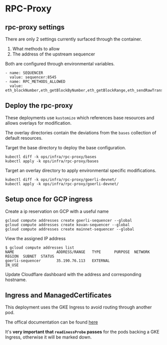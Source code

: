 # RPC-Proxy

## rpc-proxy settings

There are only 2 settings currently surfaced through the container.
1. What methods to allow
2. The address of the upstream sequencer

Both are configured through environmental variables.
```
- name: SEQUENCER
  value: sequencer:8545
- name: RPC_METHODS_ALLOWED
  value: eth_blockNumber,eth_getBlockByNumber,eth_getBlockRange,eth_sendRawTransaction
```

## Deploy the rpc-proxy

These deployments use `kustomize` which references base resources and allows overlays for modification.

The overlay directories contain the deviations from the `bases` collection of default resources.

Target the base directory to deploy the base configuration.
```
kubectl diff -k ops/infra/rpc-proxy/bases
kubectl apply -k ops/infra/rpc-proxy/bases
```

Target an overlay directory to apply environmental specific modifications.
```
kubectl diff -k ops/infra/rpc-proxy/goerli-devnet/
kubectl apply -k ops/infra/rpc-proxy/goerli-devnet/
```

## Setup once for GCP ingress

Create a ip reservation on GCP with a useful name
```
gcloud compute addresses create goerli-sequencer --global
gcloud compute addresses create kovan-sequencer --global
gcloud compute addresses create mainnet-sequencer --global
```

View the assigned IP address
```
$ gcloud compute addresses list
NAME                   ADDRESS/RANGE   TYPE      PURPOSE  NETWORK  REGION  SUBNET  STATUS
goerli-sequencer       35.190.76.113   EXTERNAL                                    IN_USE
```

Update Cloudflare dashboard with the address and corresponding hostname.

## Ingress and ManagedCertificates

This deployment uses the GKE Ingress to avoid routing through another pod.

The offical documentation can be found [here](https://cloud.google.com/kubernetes-engine/docs/how-to/managed-certs)

It's **very important that `readinessProbe` passes** for the pods backing a GKE Ingress, otherwise it will be marked down.
